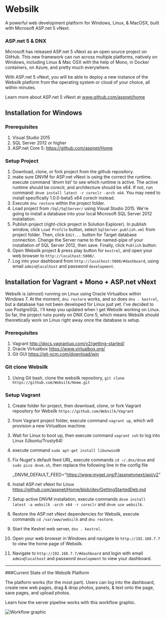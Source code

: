 # Websilk
A powerful web development platform for Windows, Linux, &amp; MacOSX, built with Microsoft ASP.net 5 vNext.

### ASP.net 5 & DNX
Microsoft has released ASP.net 5 vNext as an open source project on GitHub. This new framework can run across multiple platforms, natively on Windows, including Linux & Mac OSX with the help of Mono, in Docker containers, on Azure, and pretty much everywhere.

With ASP.net 5 vNext, you will be able to deploy a new instance of the Websilk platform from the operating system or cloud of your choice, all within minutes.

Learn more about ASP.net 5 vNext at www.github.com/aspnet/home

## Installation for Windows
### Prerequisites
1. Visual Studio 2015
2. SQL Server 2012 or higher
3. ASP.net Core 5: https://github.com/aspnet/Home

### Setup Project
1. Download, clone, or fork project from the github repository.
2. make sure DNVM for ASP.net vNext is using the correct the runtime. execute command 'dnvm list' to see which runtime is active. The active runtime should be coreclr, and architecture should be x64. If not, run command: `dnvm install latest -r coreclr -arch x64`. You may need to install specifically 1.0.0-beta5 x64 coreclr instead.
3. Execute `dnu restore` within the project folder.
4. Load project from `/Sql/SqlServer/` using Visual Studio 2015. We're going to install a database into your local Microsoft SQL Server 2012 installation.
5. Publish project (right-click project in Solution Explorer). In publish window, click `Load Profile` button, select `SqlServer.publish.xml` from project folder. Then, click `Edit...` button for Target database connection. Change the Server name to the named-pipe of your installation of SQL Server 2012, then save. Finally, click `Publish` button.
6. Open Websilk project & press play button for `kestrel`, and open your web browser to `http://localhost:5000/`.
7. Log into your dashboard from `http://localhost:5000/#dashboard`, using email `admin@localhost` and password `development`.



## Installation for Vagrant + Mono + ASP.net vNext
Websilk is (almost) running on Linux using Oracle Virtualbox within Windows 7. At the moment, `dnu restore` works, and so does `dnx . kestrel`, but a database has not been developed for Linux just yet. I've decided to use PostgreSQL. I'll keep you updated when I get Websilk working on Linux. So far, the project runs purely on DNX Core 5, which means Websilk should theoretically work on Linux right away once the database is setup.

### Prerequisites
1. Vagrant http://docs.vagrantup.com/v2/getting-started/
2. Oracle Virtualbox https://www.virtualbox.org/
3. Git GUI https://git-scm.com/download/win

### Git clone Websilk
1. Using Git bash, clone the websilk repository, `git clone https://github.com/Websilk/Home.git`

### Setup Vagrant
1. Create folder for project, then download, clone, or fork Vagrant repository for Websilk `https://github.com/Websilk/Vagrant`
2. from Vagrant project folder, execute command `vagrant up`, which will provision a new Virtualbox machine.
3. Wait for Linux to boot up, then execute command `vagrant ssh` to log into Linux (Ubuntu/Trusty64)
4. execute command `sudo apt-get install libunwind8`
5. Fix Nuget's default feed URL, execute commands `cd ~/.dnx/dnvm` and `sudo pico dnvm.sh`, then replace the following line in the config file

    _DNVM_DEFAULT_FEED="https://www.myget.org/F/aspnetvnext/api/v2"
    
6. Install ASP.net vNext for Linux https://github.com/aspnet/Home/blob/dev/GettingStartedDeb.md
7. Setup active DNVM installation, execute commands `dnvm install latest -a websilk -arch x64 -r coreclr` and `dnvm use websilk`.
8. Restore the ASP.net vNext dependencies for Websilk, execute commands `cd /var/www/websilk` and `dnu restore`.
9. Start the Kestrel web server, `dnx . kestrel`.
10. Open your web browser in Windows and navigate to `http://192.168.7.7` to view the home page of Websilk.
11. Navigate to `http://192.168.7.7/#dashboard` and login with email `admin@localhost` and password `development` to view your dashboard.
 
***

###Current State of the Websilk Platform

The platform works (for the most part). Users can log into the dashboard, create new web pages, drag & drop photos, panels, & text onto the page, save pages, and upload photos.

Learn how the server pipeline works with this workflow graphic.

![Workflow graphic](https://lh4.googleusercontent.com/JBySScj0LvQHsgQj65SZEztywuocQJk8kLofWgz_q5Z06hgGHu9h48pIgD2P0MQgPPasggq6=w1896-h875-rw)
